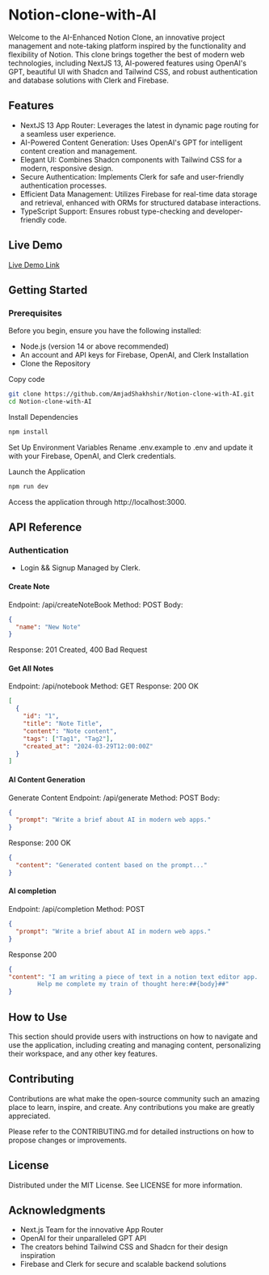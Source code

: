 # Notion-clone-with-AI

Welcome to the AI-Enhanced Notion Clone, an innovative project management and note-taking platform inspired by the functionality and flexibility of Notion. This clone brings together the best of modern web technologies, including NextJS 13, AI-powered features using OpenAI's GPT, beautiful UI with Shadcn and Tailwind CSS, and robust authentication and database solutions with Clerk and Firebase.

## Features

- NextJS 13 App Router: Leverages the latest in dynamic page routing for a seamless user experience.
- AI-Powered Content Generation: Uses OpenAI's GPT for intelligent content creation and management.
- Elegant UI: Combines Shadcn components with Tailwind CSS for a modern, responsive design.
- Secure Authentication: Implements Clerk for safe and user-friendly authentication processes.
- Efficient Data Management: Utilizes Firebase for real-time data storage and retrieval, enhanced with ORMs for structured database interactions.
- TypeScript Support: Ensures robust type-checking and developer-friendly code.

## Live Demo

[Live Demo Link](https://notion-clone-with-ai.vercel.app/)

## Getting Started

### Prerequisites

Before you begin, ensure you have the following installed:

- Node.js (version 14 or above recommended)
- An account and API keys for Firebase, OpenAI, and Clerk
  Installation
- Clone the Repository

Copy code

```sh
git clone https://github.com/AmjadShakhshir/Notion-clone-with-AI.git
cd Notion-clone-with-AI
```

Install Dependencies

```sh
npm install
```

Set Up Environment Variables
Rename .env.example to .env and update it with your Firebase, OpenAI, and Clerk credentials.

Launch the Application

```sh
npm run dev
```

Access the application through http://localhost:3000.

## API Reference

### Authentication

- Login && Signup
  Managed by Clerk.

#### Create Note

Endpoint: /api/createNoteBook
Method: POST
Body:

```json
{
  "name": "New Note"
}
```

Response: 201 Created, 400 Bad Request

#### Get All Notes

Endpoint: /api/notebook
Method: GET
Response: 200 OK

```json
[
  {
    "id": "1",
    "title": "Note Title",
    "content": "Note content",
    "tags": ["Tag1", "Tag2"],
    "created_at": "2024-03-29T12:00:00Z"
  }
]
```

#### AI Content Generation

Generate Content
Endpoint: /api/generate
Method: POST
Body:

```json
{
  "prompt": "Write a brief about AI in modern web apps."
}
```

Response: 200 OK

```json
{
  "content": "Generated content based on the prompt..."
}
```

#### AI completion

Endpoint: /api/completion
Method: POST

```json
{
  "prompt": "Write a brief about AI in modern web apps."
}
```

Response 200

```json
{
"content": "I am writing a piece of text in a notion text editor app.
        Help me complete my train of thought here:##{body}##"
}
```

## How to Use

This section should provide users with instructions on how to navigate and use the application, including creating and managing content, personalizing their workspace, and any other key features.

## Contributing

Contributions are what make the open-source community such an amazing place to learn, inspire, and create. Any contributions you make are greatly appreciated.

Please refer to the CONTRIBUTING.md for detailed instructions on how to propose changes or improvements.

## License

Distributed under the MIT License. See LICENSE for more information.

## Acknowledgments

- Next.js Team for the innovative App Router
- OpenAI for their unparalleled GPT API
- The creators behind Tailwind CSS and Shadcn for their design inspiration
- Firebase and Clerk for secure and scalable backend solutions

```

```

